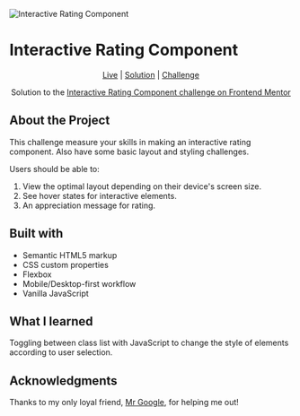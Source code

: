 
![Interactive Rating Component](https://res.cloudinary.com/dz209s6jk/image/upload/f_auto,q_auto,w_475/Challenges/hxx2bhmtmeelt0a98zos.jpg)



# Interactive Rating Component

<div align="center">

[Live](https://muhammedsajadali.github.io/Interactive-rating-component-Frontend-Mentor-challenge/)
| [Solution](https://www.frontendmentor.io/solutions/flexbox-interactive-rating-component-fOdRd4_nLz)
| [Challenge](https://www.frontendmentor.io/challenges/interactive-rating-component-koxpeBUmI)

Solution to the [Interactive Rating Component challenge on Frontend Mentor](https://www.frontendmentor.io/challenges/interactive-rating-component-koxpeBUmI)

</div>




## About the Project

This challenge measure your skills in making an interactive rating component. Also have some basic layout and styling challenges.



Users should be able to:

1. View the optimal layout depending on their device's screen size.
2. See hover states for interactive elements.
3. An appreciation message for rating.



## Built with 

- Semantic HTML5 markup
- CSS custom properties
- Flexbox
- Mobile/Desktop-first workflow
- Vanilla JavaScript

## What I learned 

Toggling between class list with JavaScript to change the style of elements according to user selection. 

## Acknowledgments

Thanks to my only loyal friend, [Mr Google](https://www.google.com/), for helping me out!
